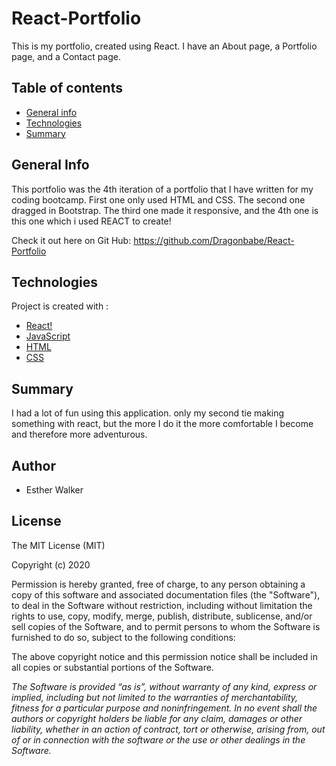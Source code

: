 # React-Portfolio
This is my portfolio, created using React. I have an About page, a Portfolio page, and a Contact page. 

## Table of contents

- [General info](#general-info)
- [Technologies](#Technologies)
- [Summary](#Summary)

## General Info

This portfolio was the 4th iteration of a portfolio that I have written for my coding bootcamp. First one only used HTML and CSS. The second one dragged in Bootstrap. The third one made it responsive, and the 4th one is this one which i used REACT to create!

Check it out here on Git Hub: https://github.com/Dragonbabe/React-Portfolio
## Technologies

Project is created with :

- [React!](https://reactjs.org/)
- [JavaScript](https://www.javascript.com/)
- [HTML](https://www.w3schools.com/html/)
- [CSS](https://www.w3.org/Style/CSS/Overview.en.html)

## Summary

I had a lot of fun using this application. only my second tie making something with react, but the more I do it the more comfortable I become and therefore more adventurous.
## Author


- Esther Walker


## License

The MIT License (MIT)

Copyright (c) 2020

Permission is hereby granted, free of charge, to any person obtaining a copy
of this software and associated documentation files (the "Software"), to deal
in the Software without restriction, including without limitation the rights
to use, copy, modify, merge, publish, distribute, sublicense, and/or sell
copies of the Software, and to permit persons to whom the Software is
furnished to do so, subject to the following conditions:

The above copyright notice and this permission notice shall be included in
all copies or substantial portions of the Software.

*The Software is provided “as is”, without warranty of any kind, express or implied, including but not limited to the warranties of merchantability, fitness for a particular purpose and noninfringement. In no event shall the authors or copyright holders be liable for any claim, damages or other liability, whether in an action of contract, tort or otherwise, arising from, out of or in connection with the software or the use or other dealings in the Software.*